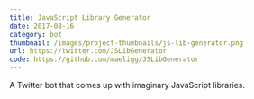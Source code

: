 ```yaml
---
title: JavaScript Library Generator
date: 2017-08-16
category: bot
thumbnail: /images/project-thumbnails/js-lib-generator.png
url: https://twitter.com/JSLibGenerator
code: https://github.com/maeligg/JSLibGenerator
---
```


A Twitter bot that comes up with imaginary JavaScript libraries.